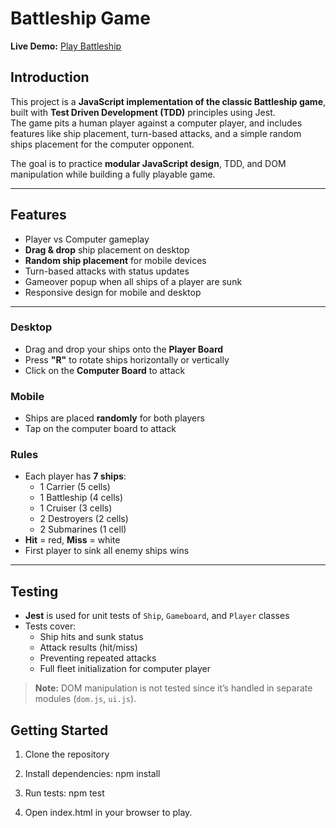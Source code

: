 # Battleship Game

**Live Demo:** [Play Battleship](https://freefallrush.github.io/Battleship/)

## Introduction

This project is a **JavaScript implementation of the classic Battleship game**, built with **Test Driven Development (TDD)** principles using Jest.  
The game pits a human player against a computer player, and includes features like ship placement, turn-based attacks, and a simple random ships placement for the computer opponent.

The goal is to practice **modular JavaScript design**, TDD, and DOM manipulation while building a fully playable game.

---

## Features

- Player vs Computer gameplay
- **Drag & drop** ship placement on desktop
- **Random ship placement** for mobile devices
- Turn-based attacks with status updates
- Gameover popup when all ships of a player are sunk
- Responsive design for mobile and desktop

---

### Desktop

- Drag and drop your ships onto the **Player Board**
- Press **"R"** to rotate ships horizontally or vertically
- Click on the **Computer Board** to attack

### Mobile

- Ships are placed **randomly** for both players
- Tap on the computer board to attack

### Rules

- Each player has **7 ships**:
  - 1 Carrier (5 cells)
  - 1 Battleship (4 cells)
  - 1 Cruiser (3 cells)
  - 2 Destroyers (2 cells)
  - 2 Submarines (1 cell)
- **Hit** = red, **Miss** = white
- First player to sink all enemy ships wins

---

## Testing

- **Jest** is used for unit tests of `Ship`, `Gameboard`, and `Player` classes
- Tests cover:
  - Ship hits and sunk status
  - Attack results (hit/miss)
  - Preventing repeated attacks
  - Full fleet initialization for computer player

> **Note:** DOM manipulation is not tested since it’s handled in separate modules (`dom.js`, `ui.js`).

## Getting Started

1. Clone the repository

2. Install dependencies:
   npm install

3. Run tests:
   npm test

4. Open index.html in your browser to play.
